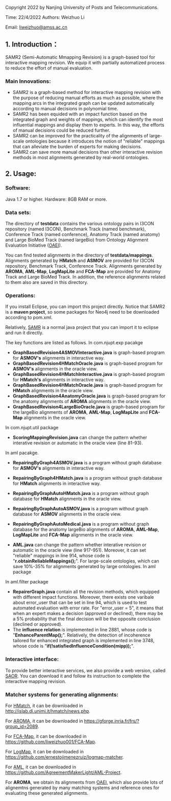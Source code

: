 Copyright 2022 by Nanjing University of Posts and Telecommunications. 

Time: 22/4/2022   Authors: Weizhuo Li 

Email: liweizhuo@amss.ac.cn 

## 1. Introduction：
SAMR2 (Semi-Automatic Mmapping Revision) is a graph-based tool for interactive mapping revision. We equip it with partially automatized process to reduce the effort of manual evaluation.
### Main Innovations:
* SAMR2 is a graph-based method for interactive mapping revision with the purpose of reducing manual efforts as much as possible, where the mapping arcs in the integrated graph can be updated automatically according to manual decisions in polynomial time.
* SAMR2 has been equided with an impact function based on the integrated graph and weights of mappings, which can identify the most influential mappings and display them to experts. In this way, the efforts of manual decisions could be reduced further. 
* SAMR2 can be improved for the practicality of the alignments of large-scale ontologies because it introduces the notion of "reliable" mappings that can alleviate the burden of experts for making decisions.
* SAMR2 can save more manual decisions than other interactive
revision methods in most alignments generated by real-world ontologies.



## 2. Usage:
### Software:
Java 1.7 or higher. Hardware: 8GB RAM or more. 

### Data sets:
The directory of **testdata** contains the various ontology pairs in I3CON repository (named I3CON), Benchmark Track (named benchmark), Conference Track (named conference), Anatomy Track (named anatomy) and Large BioMed Track (named largeBio) from Ontology Alignment Evaluation Initiative ([OAEI](http://oaei.ontologymatching.org/)). 

You can find tested alignments in the directory of **testdata/mappings**. Alignments generated by **HMatch** and **ASMOV** are provided for I3CON repository, Benchmark Track, Conference Track. 
Alignments generated by **AROMA**, **AML-Map**, **LogMapLite** and **FCA-Map** are provided for Anatomy Track and Large BioMed Track. In addition, the reference alignments related to them also are saved in this directory. 


### Operations:
If you install Eclipse, you can import this project directly. Notice that SAMR2 is a **maven project**, so some packages for Neo4j need to be downloaded according to pom.xml.  

Relatively, [SAMR](https://github.com/liweizhuo001/SAMR) is a normal java project that you can import it to eclipse and run it directly.

The key functions are listed as follows. 
In com.njupt.exp pacakge

* **GraphBasedRevision4ASMOVInteractive.java** is graph-based program for **ASMOV's** alignments in interactive way.
* **GraphBasedRevision4HMatchOracle.java** is graph-based program for **ASMOV's** alignments in the oracle view.
* **GraphBasedRevision4HMatchInteractive.java** is graph-based program for **HMatch's** alignments in interactive way.
* **GraphBasedRevision4HMatchOracle.java** is graph-based program for **HMatch** alignments in the oracle view.
* **GraphBasedRevision4AnatomyOracle.java** is graph-based program for the anatomy alignments of **AROMA** alignments in the oracle view.
* **GraphBasedRevision4LargeBioOracle.java** is graph-based program for the largeBio alignments of **AROMA**, **AML-Map**, **LogMapLite** and **FCA-Map** alignments in the oracle view.

In com.njupt.util package 

* **ScoringMappingRevision.java** can change the pattern whether interative revision or automatic in the oracle view (line 81-93).

In aml pacakge.

* **RepairingByGraph4ASMOV.java** is a program without graph database for **ASMOV's** alignments in interactive way.
* **RepairingByGraph4HMatch.java** is a program without graph database for **HMatch** alignments in interactive way.
* **RepairingByGraphAutoHMatch.java** is a program without graph database for **HMatch** alignments in the oracle view.
* **RepairingByGraphAutoASMOV.java** is a program without graph database for **ASMOV** alignments in the oracle view.
* **RepairingByGraphAutoMedical.java** is a program without graph database for the anatomy largeBio alignments of **AROMA**, **AML-Map**, **LogMapLite** and **FCA-Map** alignments in the oracle view.

* **AML.java** can change the pattern whether interative revision or automatic in the oracle view (line 917-951). Moreover, it can set "reliable" mappings in line 914, whose code is "**r.obtainReliableMappings();**".
For large-scale ontologies, which can save 10%-35% for alignments generated by large ontologies. 
In aml package 


In aml.filter package

* **RepairerGraph.java** contain all the revision methods, which equipped with different impact functions. Moreover, there exists one varibale about error_user that can be set in line 94, which is used to test automated evaluation with error rate. For "error_user = 5", it means that when an expert makes a decision (approved or declined), there may be a 5% probability that the final decision will be the opposite conclusion (declined or approved).
* The **influence relation** is implemented in line 2881, whose code is "**EnhanceParentMap();**". Relatively, the detection of incoherence tailored for enhanced integrated graph is implemented in line 3748, whose code is "**if(!satisfiedInfluenceCondition(mipp));**".


### Interactive interface:

To provide better interactive services, we also provide a web version, called [SAOR](https://github.com/liweizhuo001/SAOR). You can download it and follow its instruction to complete the interactive mapping revision. 


### Matcher systems for generating alignments:

For [HMatch](http://islab.di.unimi.it/hmatch/news.php), it can be downloaded in <http://islab.di.unimi.it/hmatch/news.php>.

For [AROMA](https://gforge.inria.fr/frs/?group_id=2089), it can be downloaded in <https://gforge.inria.fr/frs/?group_id=2089>.

For [FCA-Map](https://github.com/liweizhuo001/FCA-Map), it can be downloaded in <https://github.com/liweizhuo001/FCA-Map>.

For [LogMap](https://github.com/ernestojimenezruiz/logmap-matcher), it can be downloaded in <https://github.com/ernestojimenezruiz/logmap-matcher>.

For [AML](https://github.com/AgreementMakerLight/AML-Project), it can be downloaded in <https://github.com/AgreementMakerLight/AML-Project>.

For **AROMA**, we obtain its alignments from [OAEI](http://oaei.ontologymatching.org/), which also provide lots of alignemtns generated by many matching systems and reference ones for evaluating these generated alignments.
